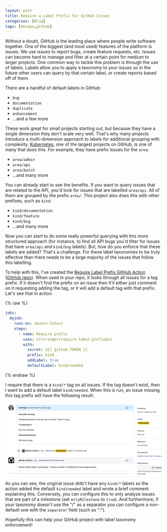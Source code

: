 ```yaml
---
layout: post
title: Require a Label Prefix for GitHub Issues
categories: [Blog]
tags: [devops,github]
---
```


Without a doubt, GitHub is the leading place where people write software together. One of the biggest (and most used) features of the platform is issues. We use issues to report bugs, create feature requests, etc. Issues can become hard to manage and filter at a certain point for medium to larger projects. One common way to tackle this problem is through the use of labels. Labels allow you to apply a taxonomy to your issues so in the future other users can query by that certain label, or create reports based off of them.

There are a handful of default labels in GitHub:

* `bug`
* `documentation`
* `duplicate`
* `enhancement`
* ...and a few more

These work great for small projects starting out, but because they have a single dimension they don't scale very well. That's why many projects introduce a multi-dimension approach to labels for additional grouping with complexity. [Kubernetes](https://github.com/kubernetes/kubernetes), one of the largest projects on GitHub, is one of many that does this. For example, they have prefix issues for the `area`:

* `area/admin`
* `area/api`
* `area/batch`
* ...and many more

You can already start to see the benefits. If you want to query issues that are related to the API, you'd look for issues that are labelled `area/api`. All of them are grouped by the prefix `area/`. This project also does this with other prefixes, such as `kind`:

* `kind/documentation`
* `kind/feature`
* `kind/bug`
* ...and many more

Now you can start to do some really powerful querying with this more structured approach (for instance, to find all API bugs you'd filter for issues that have `area/api` and `kind/bug` labels). But, how do you enforce that these labels are added? That's a challenge. For these label taxonomies to be truly effective than there needs to be a large majority of the issues that follow this labelling.

To help with this, I've created the [Require Label Prefix GitHub Action](https://github.com/marketplace/actions/require-label-prefix) ([GitHub repo](https://github.com/trstringer/require-label-prefix)). When used in your repo, it looks through all issues for a tag prefix. If it doesn't find the prefix on an issue then it'll either just comment on it requesting adding the tag, or it will add a default tag with that prefix. Let's see that in action.

{% raw %}
```yaml
jobs:
  myjob:
    runs-on: ubuntu-latest
    steps:
      - name: Require prefix
        uses: trstringer/require-label-prefix@v1
        with:
          secret: ${{ github.TOKEN }}
          prefix: kind
          addLabel: true
          defaultLabel: kind/needed
```
{% endraw %}

I require that there is a `kind/*` tag on all issues. If the tag doesn't exist, then I want to add a default label `kind/needed`. When this is run, an issue missing this tag prefix will have the following result:

![Require label prefix](../images/require-label-prefix1.png)

As you can see, the original issue didn't have any `kind/*` labels so the action added the default `kind/needed` label and wrote a brief comment explaining this. Conversely, you can configure this to only analyze issues that are part of a milestone (set `onlyMilestone` to `true`). And furthermore, if your taxonomy doesn't use the "/" as a separator you can configure a non-default one with the `separator` field (such as ":").

Hopefully this can help your GitHub project with label taxonomy enforcement!
